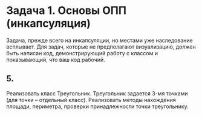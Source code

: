 # Задача 1.	Основы ОПП (инкапсуляция)
Задача, прежде всего на инкапсуляции, но местами уже наследование всплывает.
Для задач, которые не предполагают визуализацию, должен быть написан код, демонстрирующий работу с классом и показывающий, что ваш код рабочий.
## 5.	
Реализовать класс Треугольник. Треугольник задается 3-мя точками (для точки – отдельный класс). Реализовать методы нахождения площади, периметра, проверки принадлежности точки треугольнику.
